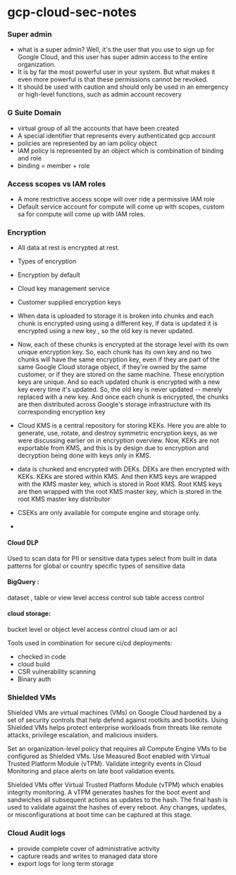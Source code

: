 # gcp-cloud-sec-notes

### Super admin
* what is a super admin? Well,
it's the user that you use to sign up for Google Cloud,
and this user has super admin access to the entire organization.
* It is by far the most powerful user in your system.
But what makes it even more powerful is that these permissions cannot
be revoked.
* It should be used with caution and should only be used in an emergency or
high-level functions, such as admin account recovery

### G Suite Domain
* virtual group of all the accounts that have been created
* A special identifier that represents every authenticated gcp account
* policies are represented by an iam policy object
* IAM policy is represented by an object which is combination of binding and role
* binding = member + role

### Access scopes vs IAM roles
* A more restrictive access scope will over ride a permissive IAM role
* Default service account for compute will come up with scopes, custom sa for compute will come up with IAM roles. 

### Encryption
* All data at rest is encrypted at rest.
* Types of encryption
 * Encryption by default
 * Cloud key management service
 * Customer supplied encryption keys
* When data is uploaded to storage it is broken into chunks and each chunk is encrypted using using a different key, if data is updated it is encrypted using a new key , so the old key is never updated.
* Now, each of these chunks is encrypted at the storage level with its own
unique encryption key. So,
each chunk has its own key and no two chunks will have the
same encryption key,
even if they are part of the same Google Cloud storage object,
if they're owned by the same customer,
or if they are stored on the same machine.
These encryption keys are unique.
And so each updated chunk is encrypted with a new key
every time it's updated. So, the old key is never updated --
merely replaced with a new key. And once each chunk is encrypted,
the chunks are then distributed across Google's storage infrastructure with its
corresponding encryption key

* Cloud KMS is a central repository for storing KEKs.
Here you are able to generate, use,
rotate, and destroy symmetric encryption keys,
as we were discussing earlier on in encryption overview.
Now, KEKs are not exportable from KMS,
and this is by design due to encryption and decryption being done
with keys only in KMS.

* data is chunked and encrypted with DEKs.
DEKs are then encrypted with KEKs.
KEKs are stored within KMS.
And then KMS keys are wrapped with the KMS master key,
which is stored in Root KMS.
Root KMS keys are then wrapped with the root KMS master key,
which is stored in the root KMS master key distributor

* CSEKs are only available for compute engine and storage only.
* 

#### Cloud DLP
Used to scan data for PII or sensitive data types
select from built in data patterns for global or country specific types of sensitive data

#### BigQuery :
dataset , table or view level access control
sub table access control

#### cloud storage:
bucket level or object level access control
cloud iam or acl

Tools used in combination for secure ci/cd deployments:
* checked in code
* cloud build
* CSR vulnerability scanning 
* Binary auth

### Shielded VMs

Shielded VMs are virtual machines (VMs) on Google Cloud hardened by a set of security controls that help defend against rootkits and bootkits. Using Shielded VMs helps protect enterprise workloads from threats like remote attacks, privilege escalation, and malicious insiders.

Set an organization-level policy that requires all Compute Engine VMs to be configured as
Shielded VMs. Use Measured Boot enabled with Virtual Trusted Platform Module (vTPM). Validate
integrity events in Cloud Monitoring and place alerts on late boot validation events.

Shielded VMs offer Virtual Trusted Platform Module (vTPM) which enables integrity
monitoring. A vTPM generates hashes for the boot event and sandwiches all
subsequent actions as updates to the hash. The final hash is used to validate against
the hashes of every reboot. Any changes, updates, or misconfigurations at boot time
can be captured at this stage.
### Cloud Audit logs
* provide complete cover of administrative activity
* capture reads and writes to managed data store
* export logs for long term storage
